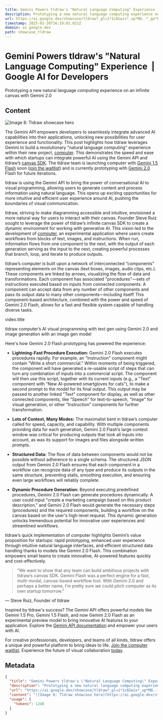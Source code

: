 ```yaml
---
title: Gemini Powers tldraw's "Natural Language Computing" Experience  |  Google AI for Developers
description: Prototyping a new natural language computing experience on an infinite canvas with Gemini 2.0
url: https://ai.google.dev/showcase/tldraw?_gl=1*1c82wis*_up*MQ..*_ga*NzczNDA1MDU2LjE3MzQwMzgzNzE.*_ga_P1DBVKWT6V*MTczNDAzODM3MS4xLjAuMTczNDAzODM3MS4wLjAuMTIxMzQzNTEw
timestamp: 2025-01-20T16:19:01.821Z
domain: ai.google.dev
path: showcase_tldraw
---
```


# Gemini Powers tldraw's "Natural Language Computing" Experience  |  Google AI for Developers


Prototyping a new natural language computing experience on an infinite canvas with Gemini 2.0


## Content

![Image 8: Tldraw showcase hero](https://ai.google.dev/static/images/showcase/tldraw/hero-image.jpg)

The Gemini API empowers developers to seamlessly integrate advanced AI capabilities into their applications, unlocking new possibilities for user experience and functionality. This post highlights how tldraw leverages Gemini to build a revolutionary "natural language computing" experience within their new project, [computer](https://computer.tldraw.com/). This demonstrates the speed and ease with which startups can integrate powerful AI using the Gemini API and tldraw’s [canvas SDK](https://tldraw.dev/). The tldraw team is launching computer with [Gemini 1.5 Flash](https://ai.google.dev/gemini-api/docs/models/gemini#gemini-1.5-flash) soon ([join the waitlist](https://computer.tldraw.com/)) and is currently prototyping with [Gemini 2.0](http://ai.google.dev/gemini-api/docs/models/gemini#gemini-2.0-flash) Flash for future iterations.

tldraw is using the Gemini API to bring the power of conversational AI to visual programming, allowing users to generate content and process information using natural language. This opens up exciting opportunities for more intuitive and efficient user experience around AI, pushing the boundaries of visual communication.

tldraw, striving to make diagramming accessible and intuitive, envisioned a more natural way for users to interact with their canvas. Founder Steve Ruiz sought to leverage the power of tldraw’s infinite canvas SDK to create a dynamic environment for working with generative AI. This vision led to the development of [computer](http://computer.tldraw.com/), an experimental application where users create workflows from blocks of text, images, and instructions. When run, information flows from one component to the next, with the output of each generation serving as the input to the next, creating powerful processes that branch, loop, and iterate to produce outputs.

tldraw’s computer is built upon a network of interconnected “components” representing elements on the canvas (text boxes, images, audio clips, etc.). These components are linked by arrows, visualizing the flow of data and transformations. Each component has associated "procedures"—sets of instructions executed based on inputs from connected components. A component can accept data from any number of other components and pass its output data to many other components—including itself! This component-based architecture, combined with the power and speed of Gemini 2.0 Flash, allows for a fast and flexible system capable of handling diverse tasks.

video.title

tldraw computer’s AI visual programming with text gen using Gemini 2.0 and image generation with an image gen model

Here's how Gemini 2.0 Flash prototyping has powered the experience:

  

*   **Lightning-Fast Procedure Execution:** Gemini 2.0 Flash executes procedures rapidly. For example, an "Instruction" component might contain "Write a short commercial." Within moments of being triggered, the component will have generated a re-usable script of steps that can turn any combination of inputs into a commercial script. The component will then use this script, together with its current inputs (e.g., a "Text" component with "New AI-powered smartgloves for cats"), to make a second prompt to the model for its final output. This output may be passed to another linked "Text" component for display, as well as other connected components, like "Speech" for text-to-speech, "Image" for visual generation, or other “Instruction” components for further transformation.
    
*   **Lots of Context, Many Modes:** The maximalist bent in tldraw’s computer called for speed, capacity, and capability. With multiple components providing data for each generation, Gemini 2.0 Flash’s large context window was critical for producing outputs that took all inputs into account, as was its support for images and files alongside written prompts.
    
*   **Structured Data:** The flow of data between components would not be possible without adherence to a single schema. The structured JSON output from Gemini 2.0 Flash ensures that each component in a workflow can recognize data of any type and produce its outputs in the same structure, preventing stalls, smoothing execution, and ensuring even large workflows will reliably complete.
    
*   **Dynamic Procedure Generation:** Beyond executing predefined procedures, Gemini 2.0 Flash can generate procedures dynamically. A user could input "create a marketing campaign based on this product description," and Gemini 2.0 Flash would generate the necessary steps (procedures) and the required components, building a workflow on the canvas based on the user's high-level request. This dynamic generation unlocks tremendous potential for innovative user experiences and streamlined workflows.
    

tldraw’s quick implementation of computer highlights Gemini’s value proposition for startups: rapid prototyping, enhanced user experience through intuitive natural language interfaces, and efficient structured data handling thanks to models like Gemini 2.0 Flash. This combination empowers small teams to create innovative, AI-powered features quickly and cost-effectively.

> “We want to show that any team can build ambitious projects with tldraw’s canvas SDK. Gemini Flash was a perfect engine for a fast, multi-modal, canvas-based workflow tool. With Gemini 2.0 and perhaps a better name, I’m pretty sure we could pitch computer as its own startup tomorrow.”

— Steve Ruiz, Founder of tldraw

Inspired by tldraw's success? The Gemini API offers powerful models like Gemini 1.5 Pro, Gemini 1.5 Flash, and now Gemini 2.0 Flash as an experimental preview model to bring innovative AI features to your application. Explore the [Gemini API documentation](https://ai.google.dev/gemini-api/docs) and empower your users with AI.

For creative professionals, developers, and teams of all kinds, tldraw offers a unique and powerful platform to bring ideas to life. [Join the computer waitlist](https://computer.tldraw.com/). Experience the future of visual collaboration [today](https://tldraw.dev/).

## Metadata

```json
{
  "title": "Gemini Powers tldraw's \"Natural Language Computing\" Experience  |  Google AI for Developers",
  "description": "Prototyping a new natural language computing experience on an infinite canvas with Gemini 2.0",
  "url": "https://ai.google.dev/showcase/tldraw?_gl=1*1c82wis*_up*MQ..*_ga*NzczNDA1MDU2LjE3MzQwMzgzNzE.*_ga_P1DBVKWT6V*MTczNDAzODM3MS4xLjAuMTczNDAzODM3MS4wLjAuMTIxMzQzNTEw",
  "content": "![Image 8: Tldraw showcase hero](https://ai.google.dev/static/images/showcase/tldraw/hero-image.jpg)\n\nThe Gemini API empowers developers to seamlessly integrate advanced AI capabilities into their applications, unlocking new possibilities for user experience and functionality. This post highlights how tldraw leverages Gemini to build a revolutionary \"natural language computing\" experience within their new project, [computer](https://computer.tldraw.com/). This demonstrates the speed and ease with which startups can integrate powerful AI using the Gemini API and tldraw’s [canvas SDK](https://tldraw.dev/). The tldraw team is launching computer with [Gemini 1.5 Flash](https://ai.google.dev/gemini-api/docs/models/gemini#gemini-1.5-flash) soon ([join the waitlist](https://computer.tldraw.com/)) and is currently prototyping with [Gemini 2.0](http://ai.google.dev/gemini-api/docs/models/gemini#gemini-2.0-flash) Flash for future iterations.\n\ntldraw is using the Gemini API to bring the power of conversational AI to visual programming, allowing users to generate content and process information using natural language. This opens up exciting opportunities for more intuitive and efficient user experience around AI, pushing the boundaries of visual communication.\n\ntldraw, striving to make diagramming accessible and intuitive, envisioned a more natural way for users to interact with their canvas. Founder Steve Ruiz sought to leverage the power of tldraw’s infinite canvas SDK to create a dynamic environment for working with generative AI. This vision led to the development of [computer](http://computer.tldraw.com/), an experimental application where users create workflows from blocks of text, images, and instructions. When run, information flows from one component to the next, with the output of each generation serving as the input to the next, creating powerful processes that branch, loop, and iterate to produce outputs.\n\ntldraw’s computer is built upon a network of interconnected “components” representing elements on the canvas (text boxes, images, audio clips, etc.). These components are linked by arrows, visualizing the flow of data and transformations. Each component has associated \"procedures\"—sets of instructions executed based on inputs from connected components. A component can accept data from any number of other components and pass its output data to many other components—including itself! This component-based architecture, combined with the power and speed of Gemini 2.0 Flash, allows for a fast and flexible system capable of handling diverse tasks.\n\nvideo.title\n\ntldraw computer’s AI visual programming with text gen using Gemini 2.0 and image generation with an image gen model\n\nHere's how Gemini 2.0 Flash prototyping has powered the experience:\n\n  \n\n*   **Lightning-Fast Procedure Execution:** Gemini 2.0 Flash executes procedures rapidly. For example, an \"Instruction\" component might contain \"Write a short commercial.\" Within moments of being triggered, the component will have generated a re-usable script of steps that can turn any combination of inputs into a commercial script. The component will then use this script, together with its current inputs (e.g., a \"Text\" component with \"New AI-powered smartgloves for cats\"), to make a second prompt to the model for its final output. This output may be passed to another linked \"Text\" component for display, as well as other connected components, like \"Speech\" for text-to-speech, \"Image\" for visual generation, or other “Instruction” components for further transformation.\n    \n*   **Lots of Context, Many Modes:** The maximalist bent in tldraw’s computer called for speed, capacity, and capability. With multiple components providing data for each generation, Gemini 2.0 Flash’s large context window was critical for producing outputs that took all inputs into account, as was its support for images and files alongside written prompts.\n    \n*   **Structured Data:** The flow of data between components would not be possible without adherence to a single schema. The structured JSON output from Gemini 2.0 Flash ensures that each component in a workflow can recognize data of any type and produce its outputs in the same structure, preventing stalls, smoothing execution, and ensuring even large workflows will reliably complete.\n    \n*   **Dynamic Procedure Generation:** Beyond executing predefined procedures, Gemini 2.0 Flash can generate procedures dynamically. A user could input \"create a marketing campaign based on this product description,\" and Gemini 2.0 Flash would generate the necessary steps (procedures) and the required components, building a workflow on the canvas based on the user's high-level request. This dynamic generation unlocks tremendous potential for innovative user experiences and streamlined workflows.\n    \n\ntldraw’s quick implementation of computer highlights Gemini’s value proposition for startups: rapid prototyping, enhanced user experience through intuitive natural language interfaces, and efficient structured data handling thanks to models like Gemini 2.0 Flash. This combination empowers small teams to create innovative, AI-powered features quickly and cost-effectively.\n\n> “We want to show that any team can build ambitious projects with tldraw’s canvas SDK. Gemini Flash was a perfect engine for a fast, multi-modal, canvas-based workflow tool. With Gemini 2.0 and perhaps a better name, I’m pretty sure we could pitch computer as its own startup tomorrow.”\n\n— Steve Ruiz, Founder of tldraw\n\nInspired by tldraw's success? The Gemini API offers powerful models like Gemini 1.5 Pro, Gemini 1.5 Flash, and now Gemini 2.0 Flash as an experimental preview model to bring innovative AI features to your application. Explore the [Gemini API documentation](https://ai.google.dev/gemini-api/docs) and empower your users with AI.\n\nFor creative professionals, developers, and teams of all kinds, tldraw offers a unique and powerful platform to bring ideas to life. [Join the computer waitlist](https://computer.tldraw.com/). Experience the future of visual collaboration [today](https://tldraw.dev/).",
  "usage": {
    "tokens": 1248
  }
}
```
